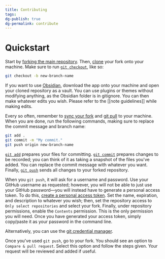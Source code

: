 ```yaml
---
title: Contributing
tags: 
dg-publish: true
dg-permalink: contribute
---
```

# Quickstart
Start by [forking the main repository](https://github.com/Astral1119/GSheet-Docs/fork). Then, [clone](https://docs.github.com/en/repositories/creating-and-managing-repositories/cloning-a-repository) your fork onto your machine. Make sure to run [`git checkout`](https://git-scm.com/docs/git-checkout), like so:

```bash
git checkout -b new-branch-name
```

If you want to use [Obsidian](https://obsidian.md/), download the app onto your machine and open your cloned repository as a vault. You can use plugins or themes without modifying anything, as the Obsidian folder is in gitignore. You can then make whatever edits you wish. Please refer to the [[note guidelines]] while making edits.

Every so often, remember to [sync your fork](https://docs.github.com/en/pull-requests/collaborating-with-pull-requests/working-with-forks/syncing-a-fork) and [git pull](https://github.com/git-guides/git-pull) to your machine. When you are done, run the following commands, making sure to replace the commit message and branch name:

```bash
git add .
git commit -m "My commit."
git push origin new-branch-name
```

[`git add`](https://github.com/git-guides/git-add) prepares your files for committing. [`git commit`](https://github.com/git-guides/git-commit) prepares changes to be recorded; you can think of it as taking a snapshot of the files you've added. You can replace the commit message with whatever you want. Finally, [`git push`](https://github.com/git-guides/git-push) sends all changes to your forked repository.

When you `git push`, it will ask for a username and password. Use your GitHub username as requested; however, you will not be able to just use your GitHub password—you will instead have to generate a personal access token. To do this, [create a personal access token](https://github.com/settings/personal-access-tokens/new). Set the name, expiration, and description to whatever you wish; then, set the repository access to `Only select repositories` and select your fork. Finally, under repository permissions, enable the `Contents` permission. This is the only permission you will need. Once you have generated your access token, simply copy/paste it as your password in the command line.

Alternatively, you can use the [git credential manager](https://github.com/git-ecosystem/git-credential-manager).

Once you've used `git push`, go to your fork. You should see an option to `Compare & pull request`. Select this option and follow the steps given. Your request will be reviewed and added if useful.